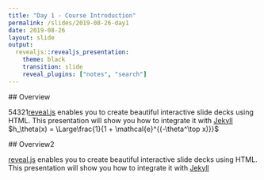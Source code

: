 ```yaml
---
title: "Day 1 - Course Introduction"
permalink: /slides/2019-08-26-day1
date: 2019-08-26
layout: slide
output:
  revealjs::revealjs_presentation:
    theme: black
    transition: slide
    reveal_plugins: ["notes", "search"]
---
```


<section data-markdown>
## Overview

54321[reveal.js](https://github.com/hakimel/reveal.js/) enables you to create
beautiful interactive slide decks using HTML. This presentation will show you
how to integrate it with [Jekyll](http://jekyllrb.com/) $h_\theta(x) = \Large\frac{1}{1 + \mathcal{e}^{(-\theta^\top x)}}$
</section>

<section data-markdown>
## Overview2

[reveal.js](https://github.com/hakimel/reveal.js/) enables you to create
beautiful interactive slide decks using HTML. This presentation will show you
how to integrate it with [Jekyll](http://jekyllrb.com/)
</section>
